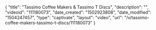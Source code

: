 {
    "title": "Tassimo Coffee Makers &amp; Tassimo T Discs",
    "description": "",
    "videoid": "111180073",
    "date_created": "1502923808",
    "date_modified": "1504247457",
    "type": "captivate",
    "layout": "video",
    "url": "\/v\/tassimo-coffee-makers-tassimo-t-discs\/111180073"
}